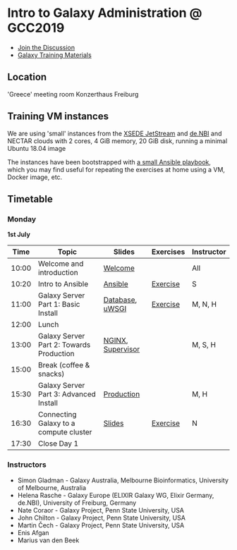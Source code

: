 # Intro to Galaxy Administration @ GCC2019

- [Join the Discussion](https://gitter.im/dagobah-training/Lobby)
- [Galaxy Training Materials](https://training.galaxyproject.org/)

## Location

'Greece' meeting room
Konzerthaus Freiburg

## Training VM instances

We are using 'small' instances from the [XSEDE JetStream](https://portal.xsede.org/jetstream) and [de.NBI](https://www.denbi.de/cloud) and NECTAR clouds with 2 cores, 4 GiB memory, 20 GiB disk, running a minimal Ubuntu 18.04 image

The instances have been bootstrapped with [a small Ansible playbook](/bootstrap-instances), which you may find useful for repeating the exercises at home using a VM, Docker image, etc.

## Timetable

### Monday
**1st July**

| **Time** | **Topic**                                | **Slides**                                             | **Exercises**                | **Instructor** |
| -------- | ---------                                | ---------                                              | -----------                  | -----------    |
| 10:00    | Welcome and introduction                 | [Welcome][welcome-slides]                              |                              | All            |
| 10:20    | Intro to Ansible                         | [Ansible][ansible-slides]                              | [Exercise][ansible-exercise] | S              |
| 11:00    | Galaxy Server Part 1: Basic Install      | [Database][db-slides], [uWSGI][uwsgi-slides]           | [Exercise][ansible-galaxy]   | M, N, H        |
| 12:00    | Lunch                                    |                                                        |                              |                |
| 13:00    | Galaxy Server Part 2: Towards Production | [NGINX][nginx-slides], [Supervisor][supervisor-slides] |                              | M, S, H        |
| 15:00    | Break (coffee & snacks)                  |                                                        |                              |                |
| 15:30    | Galaxy Server Part 3: Advanced Install   | [Production][production-slides]                        |                              | M, H           |
| 16:30    | Connecting Galaxy to a compute cluster   | [Slides][cluster-slides]                               | [Exercise][cluster-exercise] | N              |
| 17:30    | Close Day 1                              |                                                        |                              |                |

[welcome-slides]:      https://galaxyproject.github.io/dagobah-training/2019-gcc/00-intro/intro.html
[deployment-slides]:   https://galaxyproject.github.io/training-material/topics/admin/slides/introduction.html
[ansible-slides]:      https://galaxyproject.github.io/training-material/topics/admin/tutorials/ansible/slides.html
[ansible-exercise]:    https://galaxyproject.github.io/training-material/topics/admin/tutorials/ansible/tutorial.html#your-first-playbook-and-first-role
[db-slides]:           https://galaxyproject.github.io/training-material/topics/admin/tutorials/database/slides.html
[ansible-galaxy]:      https://galaxyproject.github.io/training-material/topics/admin/tutorials/ansible-galaxy/tutorial.html
[production-slides]:   https://galaxyproject.github.io/training-material/topics/admin/tutorials/production/slides.html
[nginx-slides]:        https://galaxyproject.github.io/dagobah-training/2019-gcc/03-production-basics/webservers.html#1
[uwsgi-slides]:        https://galaxyproject.github.io/training-material/topics/admin/tutorials/uwsgi/slides.html
[supervisor-slides]:   https://galaxyproject.github.io/training-material/topics/admin/tutorials/systemd-supervisor/slides.html
[cluster-slides]:      https://galaxyproject.github.io/training-material/topics/admin/tutorials/connect-to-compute-cluster/slides.html
[cluster-exercise]:    https://galaxyproject.github.io/training-material/topics/admin/tutorials/connect-to-compute-cluster/tutorial.html


### Instructors

* Simon Gladman - Galaxy Australia, Melbourne Bioinformatics, University of Melbourne, Australia
* Helena Rasche - Galaxy Europe (ELIXIR Galaxy WG, Elixir Germany, de.NBI), University of Freiburg, Germany
* Nate Coraor - Galaxy Project, Penn State University, USA
* John Chilton - Galaxy Project, Penn State University, USA
* Martin Čech - Galaxy Project, Penn State University, USA
* Enis Afgan
* Marius van den Beek
